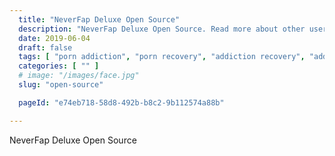 ```yaml
---
  title: "NeverFap Deluxe Open Source"
  description: "NeverFap Deluxe Open Source. Read more about other users' experiences with the NeverFap Deluxe Method of overcoming porn addiction."
  date: 2019-06-04
  draft: false
  tags: [ "porn addiction", "porn recovery", "addiction recovery", "addiction", "awareness", "nofap", "neverfap", "neverfap deluxe" ]
  categories: [ "" ]
  # image: "/images/face.jpg"
  slug: "open-source"

  pageId: "e74eb718-58d8-492b-b8c2-9b112574a88b"

---
```


NeverFap Deluxe Open Source
